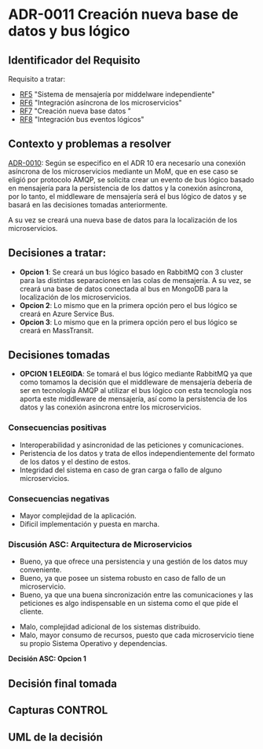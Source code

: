 # ADR-0011 Creación nueva base de datos y bus lógico

## Identificador del Requisito

Requisito a tratar: 
* [RF5](../Requisitos/rf5.md) "Sistema de mensajería por middelware independiente"
* [RF6](../Requisitos/rf6.md) "Integración asíncrona de los microservicios"
* [RF7](../Requisitos/rf7.md) "Creación nueva base datos "
* [RF8](../Requisitos/rf8.md) "Integración bus eventos lógicos"


## Contexto y problemas a resolver
[ADR-0010](../decisiones/0010-Middleware-mensajeria-integracion-asincrona.md): Según se especifico en el ADR 10 era necesarío una conexión asíncrona de los microservicios mediante un MoM, que en ese caso se eligió por protocolo AMQP, se solicita crear un evento de bus lógico basado en mensajería para la persistencia de los dattos y la conexión asíncrona, por lo tanto, el middleware de mensajería será el bus lógico de datos y se basará en las decisiones tomadas anteriormente.

A su vez se creará una nueva base de datos para la localización de los microservicios.

## Decisiones a tratar:

* **Opcion 1**: Se creará un bus lógico basado en RabbitMQ con 3 cluster para las distintas separaciones en las colas de mensajería. A su vez, se creará una base de datos conectada al bus en MongoDB para la localización de los microservicios.
* **Opcion 2**: Lo mismo que en la primera opción pero el bus lógico se creará en Azure Service Bus.
* **Opcion 3**: Lo mismo que en la primera opción pero el bus lógico se creará en MassTransit.



## Decisiones tomadas

* **OPCION 1 ELEGIDA**: Se tomará el bus lógico mediante RabbitMQ ya que como tomamos la decisión que el middleware de mensajería debería de ser en tecnología AMQP al utilizar el bus lógico con esta tecnología nos aporta este middleware de mensajería, así como la persistencia de los datos y las conexión asincrona entre los microservicios.

### Consecuencias positivas <!-- optional -->

* Interoperabilidad y asincronidad de las peticiones y comunicaciones.
* Peristencia de los datos y trata de ellos independientemente del formato de los datos y el destino de estos.
* Integridad del sistema en caso de gran carga o fallo de alguno microservicios.

### Consecuencias negativas <!-- optional -->

* Mayor complejidad de la aplicación.
* Dificil implementación y puesta en marcha.


### Discusión ASC: Arquitectura de Microservicios

+ Bueno, ya que ofrece una persistencia y una gestión de los datos muy conveniente.
+ Bueno, ya que posee un sistema robusto en caso de fallo de un microservicio.
+ Bueno, ya que una buena sincronización entre las comunicaciones y las peticiones es algo indispensable en un sistema como el que pide el cliente.
- Malo, complejidad adicional de los sistemas distribuido.
- Malo, mayor consumo de recursos, puesto que cada microservicio tiene su propio Sistema Operativo y dependencias.

**Decisión ASC: Opcion 1**

## Decisión final tomada



## Capturas CONTROL 


## UML de la decisión






